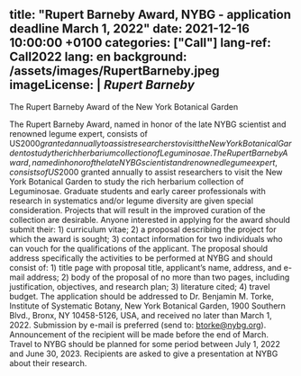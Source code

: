 
title:  "Rupert Barneby Award, NYBG - application deadline March 1, 2022"
date:   2021-12-16 10:00:00 +0100
categories: ["Call"]
lang-ref: Call2022
lang: en
background: /assets/images/RupertBarneby.jpeg
imageLicense: |
  *Rupert Barneby*
---

The Rupert Barneby Award of the New York Botanical Garden 

The Rupert Barneby Award, named in honor of the late NYBG scientist and renowned legume expert, consists of US$2000 granted annually to assist researchers to visit the New York Botanical Garden to study the rich herbarium collection of Leguminosae. The Rupert Barneby Award, named in honor of the late NYBG scientist and renowned legume expert, consists of US$2000 granted annually to assist researchers to visit the New York Botanical Garden to study the rich herbarium collection of Leguminosae. Graduate students and early career professionals with research in systematics and/or legume diversity are given special consideration. Projects that will result in the improved curation of the collection are desirable. Anyone interested in applying for the award should submit their: 1) curriculum vitae; 2) a proposal describing the project for which the award is sought; 3) contact information for two individuals who can vouch for the qualifications of the applicant. The proposal should address specifically the activities to be performed at NYBG and should consist of: 1) title page with proposal title, applicant’s name, address, and e-mail address; 2) body of the proposal of no more than two pages, including justification, objectives, and research plan; 3) literature cited; 4) travel budget. The application should be addressed to Dr. Benjamin M. Torke, Institute of Systematic Botany, New York Botanical Garden, 1900 Southern Blvd., Bronx, NY 10458-5126, USA, and received no later than March 1, 2022. Submission by e-mail is preferred (send to: btorke@nybg.org). Announcement of the recipient will be made before the end of March. Travel to NYBG should be planned for some period between July 1, 2022 and June 30, 2023. Recipients are asked to give a presentation at NYBG about their research.


